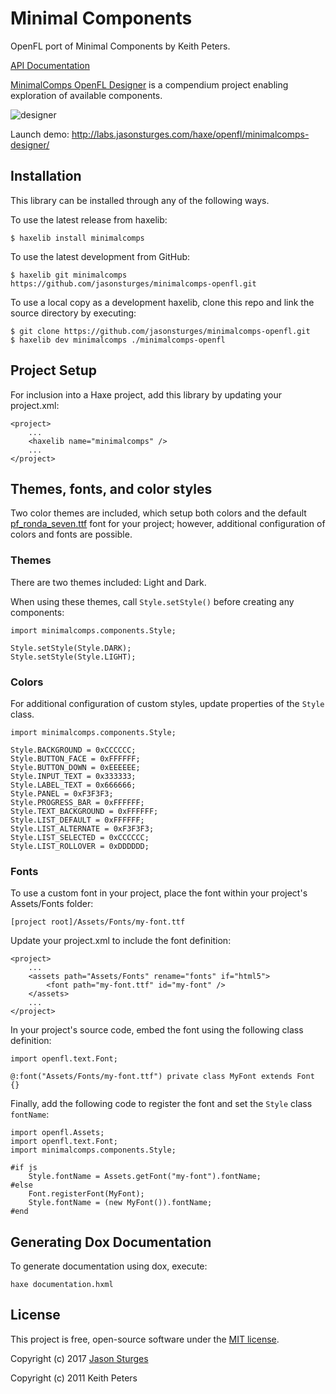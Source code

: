 # Minimal Components

OpenFL port of Minimal Components by Keith Peters.

[API Documentation](http://jasonsturges.com/minimalcomps-openfl)

[MinimalComps OpenFL Designer](https://github.com/jasonsturges/minimalcomps-openfl-designer) is a compendium project enabling exploration of available components.

![designer](http://labs.jasonsturges.com/haxe/openfl/minimalcomps-designer/screenshot.png)

Launch demo: http://labs.jasonsturges.com/haxe/openfl/minimalcomps-designer/



## Installation

This library can be installed through any of the following ways.  

To use the latest release from haxelib:

    $ haxelib install minimalcomps
    
To use the latest development from GitHub:

    $ haxelib git minimalcomps https://github.com/jasonsturges/minimalcomps-openfl.git

To use a local copy as a development haxelib, clone this repo and link the source directory by executing:
 
    $ git clone https://github.com/jasonsturges/minimalcomps-openfl.git
    $ haxelib dev minimalcomps ./minimalcomps-openfl

     
## Project Setup

For inclusion into a Haxe project, add this library by updating your project.xml:

    <project>
        ...
        <haxelib name="minimalcomps" />
        ...
    </project>


## Themes, fonts, and color styles

Two color themes are included, which setup both colors and the default [pf_ronda_seven.ttf](https://github.com/jasonsturges/minimalcomps-openfl/blob/master/Assets/Fonts/pf_ronda_seven.ttf) font for your project; however, additional configuration of colors and fonts are possible.


### Themes

There are two themes included: Light and Dark.

When using these themes, call `Style.setStyle()` before creating any components:

    import minimalcomps.components.Style;
    
    Style.setStyle(Style.DARK);
    Style.setStyle(Style.LIGHT);


### Colors

For additional configuration of custom styles, update properties of the `Style` class.

    import minimalcomps.components.Style;
    
    Style.BACKGROUND = 0xCCCCCC;
    Style.BUTTON_FACE = 0xFFFFFF;
    Style.BUTTON_DOWN = 0xEEEEEE;
    Style.INPUT_TEXT = 0x333333;
    Style.LABEL_TEXT = 0x666666;
    Style.PANEL = 0xF3F3F3;
    Style.PROGRESS_BAR = 0xFFFFFF;
    Style.TEXT_BACKGROUND = 0xFFFFFF;
    Style.LIST_DEFAULT = 0xFFFFFF;
    Style.LIST_ALTERNATE = 0xF3F3F3;
    Style.LIST_SELECTED = 0xCCCCCC;
    Style.LIST_ROLLOVER = 0xDDDDDD;


### Fonts

To use a custom font in your project, place the font within your project's Assets/Fonts folder:

    [project root]/Assets/Fonts/my-font.ttf

Update your project.xml to include the font definition:

    <project>
        ...
        <assets path="Assets/Fonts" rename="fonts" if="html5">
            <font path="my-font.ttf" id="my-font" />
        </assets>
        ...
    </project>

In your project's source code, embed the font using the following class definition:

    import openfl.text.Font;
    
    @:font("Assets/Fonts/my-font.ttf") private class MyFont extends Font {}

Finally, add the following code to register the font and set the `Style` class `fontName`:

    import openfl.Assets;
    import openfl.text.Font;
    import minimalcomps.components.Style;
    
    #if js
        Style.fontName = Assets.getFont("my-font").fontName;
    #else
        Font.registerFont(MyFont);
        Style.fontName = (new MyFont()).fontName;
    #end


## Generating Dox Documentation

To generate documentation using dox, execute:

    haxe documentation.hxml
    
    
## License

This project is free, open-source software under the [MIT license](LICENSE.md).

Copyright (c) 2017 [Jason Sturges](http://jasonsturges.com)

Copyright (c) 2011 Keith Peters
